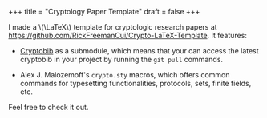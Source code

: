 +++
title = "Cryptology Paper Template"
draft = false
+++

I made a \\(\LaTeX\\) template for cryptologic research papers at <https://github.com/RickFreemanCui/Crypto-LaTeX-Template>. It features:

-   [Cryptobib](https://github.com/cryptobib/export) as a submodule, which means that your can access the latest cryptobib in your project by running the `git pull` commands.

-   Alex J. Malozemoff's `crypto.sty` macros, which offers common commands for typesetting functionalities, protocols, sets, finite fields, etc.

Feel free to check it out.
